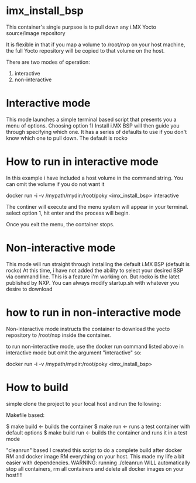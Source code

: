 # imx_install_bsp

This container's single purpsoe is to pull down any i.MX Yocto source/image repository

It is flexible in that if you map a volume to /root/nxp on your host machine, the full Yocto repository 
will be copied to that volume on the host.

There are two modes of operation:
1) interactive
2) non-interactive

# Interactive mode
This mode launches a simple terminal based script that presents you a menu of options.
Choosing option 1) Install i.MX BSP will then guide you through specifying which one.
It has a series of defaults to use if you don't know which one to pull down.  The default is rocko

# How to run in interactive mode
In this example i have included a host volume in the command string.  You can omit the volume if you do not want it

docker run -i -v /mypath/mydir:/root/poky <imx_install_bsp> interactive

The continer will execute and the menu system will appear in your terminal.
select option 1, hit enter and the process will begin.

Once you exit the menu, the container stops.

# Non-interactive mode
This mode will run straight through installing the default i.MX BSP (default is rocko)
At this time, i have not added the ability to select your desired BSP via command line.  This is
a feature i'm working on.   But rocko is the latet published by NXP.  You can always modify startup.sh
with whatever you desire to download

# how to run in non-interactive mode
Non-interactive mode instructs the container to download the yocto repository to /root/nxp inside the container.

to run non-interactive mode, use the docker run command listed above in interactive mode but omit the argument "interactive"
so:

docker run -i -v /mypath/mydir:/root/poky <imx_install_bsp>

# How to build
simple clone the project to your local host and run the following:

Makefile based:

$ make build <- builds the container
$ make run <- runs a test container with default options
$ make build run <- builds the container and runs it in a test mode

"cleanrun" based
I created this script to do a complete build after docker RM and docker image RM everything on your host.
This made my life a bit easier with dependencies.
WARNING:  running ./cleanrun WILL automatically stop all containers, rm all containers and delete all docker images on your host!!!!   

